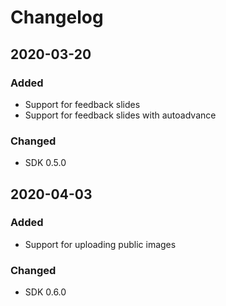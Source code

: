 # Changelog

## 2020-03-20

### Added

- Support for feedback slides 
- Support for feedback slides with autoadvance

### Changed

- SDK 0.5.0

## 2020-04-03

### Added

- Support for uploading public images 

### Changed

- SDK 0.6.0
